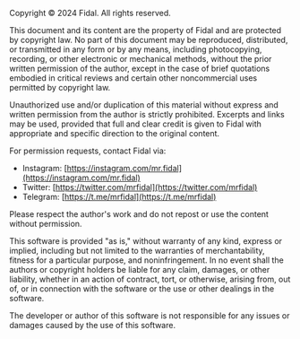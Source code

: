 Copyright © 2024 Fidal. All rights reserved.

This document and its content are the property of Fidal and are protected by copyright law. No part of this document may be reproduced, distributed, or transmitted in any form or by any means, including photocopying, recording, or other electronic or mechanical methods, without the prior written permission of the author, except in the case of brief quotations embodied in critical reviews and certain other noncommercial uses permitted by copyright law.

Unauthorized use and/or duplication of this material without express and written permission from the author is strictly prohibited. Excerpts and links may be used, provided that full and clear credit is given to Fidal with appropriate and specific direction to the original content.

For permission requests, contact Fidal via:
- Instagram: [https://instagram.com/mr.fidal](https://instagram.com/mr.fidal)
- Twitter: [https://twitter.com/mrfidal](https://twitter.com/mrfidal)
- Telegram: [https://t.me/mrfidal](https://t.me/mrfidal)

Please respect the author's work and do not repost or use the content without permission.

This software is provided "as is," without warranty of any kind, express or implied, including but not limited to the warranties of merchantability, fitness for a particular purpose, and noninfringement. In no event shall the authors or copyright holders be liable for any claim, damages, or other liability, whether in an action of contract, tort, or otherwise, arising from, out of, or in connection with the software or the use or other dealings in the software.

The developer or author of this software is not responsible for any issues or damages caused by the use of this software.

